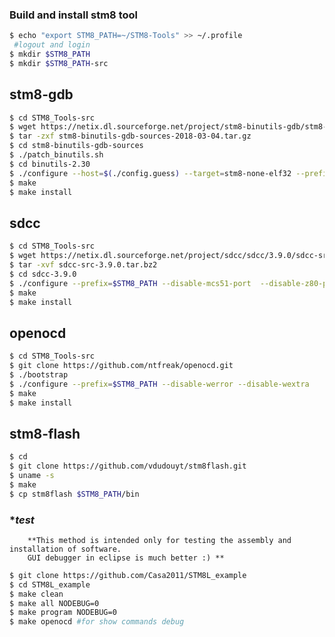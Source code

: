  
### **Build and install stm8 tool**

```bash
$ echo "export STM8_PATH=~/STM8-Tools" >> ~/.profile 
 #logout and login
$ mkdir $STM8_PATH 
$ mkdir $STM8_PATH-src
```
## **stm8-gdb**
```bash
$ cd STM8_Tools-src
$ wget https://netix.dl.sourceforge.net/project/stm8-binutils-gdb/stm8-binutils-gdb-sources-2018-03-04.tar.gz
$ tar -zxf stm8-binutils-gdb-sources-2018-03-04.tar.gz
$ cd stm8-binutils-gdb-sources
$ ./patch_binutils.sh 
$ cd binutils-2.30
$ ./configure --host=$(./config.guess) --target=stm8-none-elf32 --prefix=$STM8_PATH --program-prefix=stm8-
$ make 
$ make install
```
## **sdcc**
 ```bash
$ cd STM8_Tools-src
$ wget https://netix.dl.sourceforge.net/project/sdcc/sdcc/3.9.0/sdcc-src-3.9.0.tar.bz2
$ tar -xvf sdcc-src-3.9.0.tar.bz2
$ cd sdcc-3.9.0
$ ./configure --prefix=$STM8_PATH --disable-mcs51-port  --disable-z80-port  --disable-z180-port --disable-r2k-port --disable-r3ka-port --disable-gbz80-port --disable-tlcs90-port --disable-ds390-port --disable-ds400-port --disable-pic14-port --disable-pic16-port --disable-hc08-port --disable-s08-port --disable-ez80_z80 --disable-pdk14-port --disable-pdk15-port --disable-ez80_z80-port
$ make
$ make install
```
## **openocd**
```bash
$ cd STM8_Tools-src
$ git clone https://github.com/ntfreak/openocd.git
$ ./bootstrap
$ ./configure --prefix=$STM8_PATH --disable-werror --disable-wextra
$ make
$ make install
```
## **stm8-flash**
```bash
$ cd
$ git clone https://github.com/vdudouyt/stm8flash.git
$ uname -s
$ make
$ cp stm8flash $STM8_PATH/bin
```
### **test*
        **This method is intended only for testing the assembly and installation of software.
        GUI debugger in eclipse is much better :) **
```bash
$ git clone https://github.com/Casa2011/STM8L_example
$ cd STM8L_example
$ make clean
$ make all NODEBUG=0
$ make program NODEBUG=0
$ make openocd #for show commands debug
```
